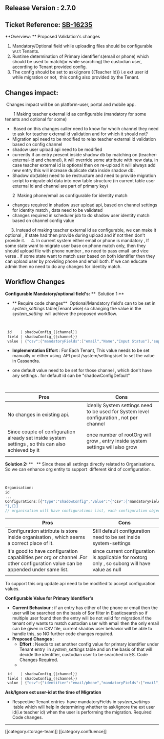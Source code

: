 
##  **Release Version** : 2.7.0

##  **Ticket Reference:** [SB-16235](https://project-sunbird.atlassian.net/browse/SB-16235)
 **Overview: ** Proposed Validation's changes


1. Mandatory/Optional field while uploading files should be configurable w.r.t Tenants.
1. Runtime determination of Primary identifier's(email or phone) which should be used to match(or while searching) the custodian user, according to Tenant provided config.
1. The config should be set to ask/ignore {{Teacher Id}} i.e ext user id while migration or not,  this config also provided by the Tenant.


## Changes impact:
 Changes impact will be on platform-user, portal and mobile app.

       1 Making teacher external id as configurable (mandatory for some tenants and optional for some)
*  Based on this changes caller need to know for whcih channel they need to ask for teacher external id validation and for which it should not?  
* Migration api need to be modified to relax teacher external id validation based on config channel
* shadow user upload api need to be modified
* currently if an entry present inside shadow db by matching on (teacher-external-id and channel), it will override some attribute with new data. in case teacher external id is optional then on re-upload it will always add new entry this will increase duplicate data inside shadow db.
* Shadow db(table) need to be restructure and need to provide migration script to migrate old data into new table structure (in current table user external id and channel are part of primary key)

      2  Making phone/email as configurable for identity match
* changes required in shadow user upload api, based on channel settings for identity match , data need to be validated
* changes required in scheduler job to do shadow user identity match based on channel config value   

     3. Instead of making teacher external id as configurable, we can make it optional , if state had then provide during upload and if not then don't provide it.     4. In current system either email or phone is mandatory , If some state want to migrate user base on phone match only, then they should upload file with phone number , no need to pass email  and vice versa . if some state want to match user based on both identifier then they can upload user by providing phone and email both. If we can educate admin then no need to do any changes for identity match.  
## Workflow Changes
 **Configurable Mandatory/optional field's:**  **  Solution 1:** 


*  ** Require code changes**  Optional/Mandatory field's can to be set in  _system_settings_  table(Tenant wise) so changing the value in the  _system_setting_  will achieve the proposed workflow.



            


```java
 id    | shadowConfig_{{channel}}
 field | shadowConfig_{{channel}}
 value | {"csv":{"mandatoryFields":["email","Name","Input Status"],"supportdFields":["email","phone","Name","Ext User ID","Input Status"],"identifier":"email/phone"}}

```



*  **Implementation Effort** : For Each Tenant, This value needs to be set manually or either using  API post /system/settings/set to set the value in Cassandra.


* one default value need to be set for those channel , which don't have any settings . for default id can be "shadowConfigDefault"



  



| Pros  | Cons | 
|  --- |  --- | 
| No changes in existing api.  | ideally System settings need to be used for System level configuration , not per channel | 
| Since couple of configuration already set inside system settings , so this can also achieved by it | once number of rootOrg will grow , entry inside system settings will also grow | 
|  |  | 



 **Solution 2:**  **   ** Since these all settings directly related to Organisations. So we can enhance org entity to support  different kind of configuration.

   


```js
Organisation:
id
...
Configurations:[{"type":"shadowConfig","value":"{"csv":{"mandatoryFields":["email","Name","Input Status"],"supportdFields":["email","phone","Name","Ext User ID","Input Status"],"identifier":"email/phone"}}
"},{}]
// organisation will have configurations list, each configuration object will have type and value. 


```




| Pros | Cons | 
|  --- |  --- | 
| Configuration attribute is store inside organisation , which seems a correct place of it. | Still default configuration need to be set inside system-settings  | 
| it's good to have configuration capabilities per org or channel .For other configuration value can be appended under same list. | since current configuration is applicable for rootorg only , so suborg will have value as null | 
|  |  | 

To support this org update api need to be modified to accept configuration values.



 **Configurable Value for Primary Identifier's** 
*  **Current Behaviour** : if an entry has either of the phone or email then the user will be searched on the basis of $or filter in Elasticsearch so if multiple user found then the entry will be not valid for migration.if the tenant only wants to match custodian user with email then the only email can be given in CSV file, current shadow user behavior will be able to handle this, so NO further code changes required.
*  **Proposed Changes** :   
    *  **Effort** : Needs to set another config value for primary identifier under Tenant entry  in  _system_settings_  table and on the basis of that will decide the identifier, custodian user to be searched in ES. Code Changes Required.
    * 


```java
 id    | shadowConfig_{{channel}}
 field | shadowConfig_{{channel}}
 value | {"csv":{"identifier":"email/phone","mandatoryFields":["email","phone","Name","Ext User ID","Input Status"]}}
```




    

 **Ask/Ignore ext user-id at the time of Migration** 
* Respective Tenant entries  have mandatoryFields in  _system_settings_  table which will help in determining whether to ask/ignore the ext user id(i.e teacher id) when the user is performing the migration. Required Code changes.

























*****

[[category.storage-team]] 
[[category.confluence]] 
